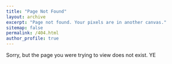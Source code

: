 ```yaml
---
title: "Page Not Found"
layout: archive
excerpt: "Page not found. Your pixels are in another canvas."
sitemap: false
permalink: /404.html
author_profile: true
---
```


Sorry, but the page you were trying to view does not exist.  YE

